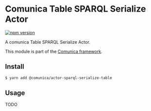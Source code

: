 # Comunica Table SPARQL Serialize Actor

[![npm version](https://badge.fury.io/js/%40comunica%2Factor-sparql-serialize-table.svg)](https://www.npmjs.com/package/@comunica/actor-sparql-serialize-table)

A comunica Table SPARQL Serialize Actor.

This module is part of the [Comunica framework](https://github.com/comunica/comunica).

## Install

```bash
$ yarn add @comunica/actor-sparql-serialize-table
```

## Usage

TODO
